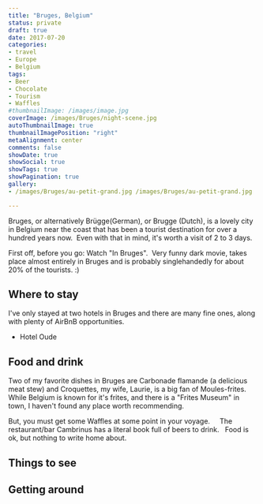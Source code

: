 ```yaml
---
title: "Bruges, Belgium"
status: private
draft: true
date: 2017-07-20
categories:
- travel
- Europe
- Belgium
tags:
- Beer
- Chocolate
- Tourism
- Waffles
#thumbnailImage: /images/image.jpg
coverImage: /images/Bruges/night-scene.jpg
autoThumbnailImage: true
thumbnailImagePosition: "right"
metaAlignment: center
comments: false
showDate: true
showSocial: true
showTags: true
showPagination: true
gallery:
- /images/Bruges/au-petit-grand.jpg /images/Bruges/au-petit-grand.jpg 'Au Petit Grand'

---
```

Bruges, or alternatively Brügge(German), or Brugge (Dutch), is a lovely city in Belgium near the coast that has been a tourist destination for over a hundred years now.  Even with that in mind, it's worth a visit of 2 to 3 days.
<!--more-->
First off, before you go: Watch "In Bruges".  Very funny dark movie, takes place almost entirely in Bruges and is probably singlehandedly for about 20% of the tourists. :)
 
<!--toc-->

## Where to stay

I've only stayed at two hotels in Bruges and there are many fine ones, along with plenty of AirBnB opportunities.  
* Hotel Oude

## Food and drink

Two of my favorite dishes in Bruges are Carbonade flamande (a delicious meat stew) and Croquettes, my wife, Laurie, is a big fan of Moules-frites.   While Belgium is known for it's frites, and there is a "Frites Museum" in town, I haven't found any place worth recommending.

But, you must get some Waffles at some point in your voyage.
 
 
The restaurant/bar Cambrinus has a literal book full of beers to drink.   Food is ok, but nothing to write home about.

## Things to see


## Getting around
